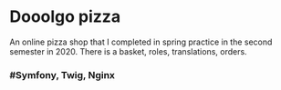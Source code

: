 # Dooolgo pizza

An online pizza shop that I completed in spring practice in the second semester in 2020. There is a basket, roles, translations, orders.

### #Symfony, Twig, Nginx
